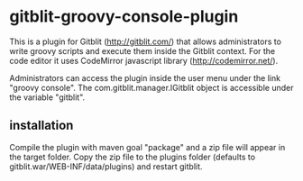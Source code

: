 gitblit-groovy-console-plugin
=============================

This is a plugin for Gitblit (http://gitblit.com/) that allows administrators to write groovy scripts and execute them inside the Gitblit context. For the code editor it uses CodeMirror javascript library (http://codemirror.net/).

Administrators can access the plugin inside the user menu under the link "groovy console". The com.gitblit.manager.IGitblit object is accessible under the variable "gitblit".

installation
------------

Compile the plugin with maven goal "package" and a zip file will appear in the target folder. Copy the zip file to the plugins folder (defaults to gitblit.war/WEB-INF/data/plugins) and restart gitblit.
